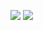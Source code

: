 [![](https://img.shields.io/badge/H1-v0.2.0-informational.svg)](https://github.com/Paveloom/A9/releases/tag/H1_v0.2.0) [![](https://img.shields.io/badge/platforms-linux-3E6680.svg)](#)